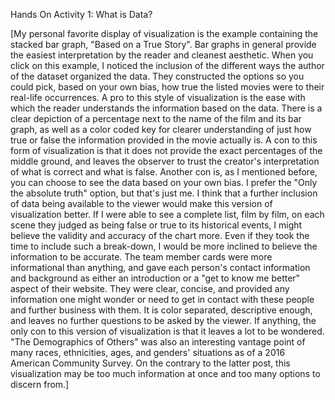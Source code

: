 Hands On Activity 1: What is Data?

[My personal favorite display of visualization is the example containing the stacked bar graph, "Based on a True Story". Bar graphs in general provide the easiest interpretation by the reader and cleanest aesthetic. When you click on this example, I noticed the inclusion of the different ways the author of the dataset organized the data. They constructed the options so you could pick, based on your own bias, how true the listed movies were to their real-life occurrences. A pro to this style of visualization is the ease with which the reader understands the information based on the data. There is a clear depiction of a percentage next to the name of the film and its bar graph, as well as a color coded key for clearer understanding of just how true or false the information provided in the movie actually is. A con to this form of visualization is that it does not provide the exact percentages of the middle ground, and leaves the observer to trust the creator's interpretation of what is correct and what is false. Another con is, as I mentioned before, you can choose to see the data based on your own bias. I prefer the "Only the absolute truth" option, but that's just me. I think that a further inclusion of data being available to the viewer would make this version of visualization better. If I were able to see a complete list, film by film, on each scene they judged as being false or true to its historical events, I might believe the validity and accuracy of the chart more. Even if they took the time to include such a break-down, I would be more inclined to believe the information to be accurate. The team member cards were more informational than anything, and gave each person's contact information and background as either an introduction or a "get to know me better" aspect of their website. They were clear, concise, and provided any information one might wonder or need to get in contact with these people and further business with them. It is color separated, descriptive enough, and leaves no further questions to be asked by the viewer. If anything, the only con to this version of visualization is that it leaves a lot to be wondered. "The Demographics of Others" was also an interesting vantage point of many races, ethnicities, ages, and genders' situations as of a 2016 American Community Survey. On the contrary to the latter post, this visualization may be too much information at once and too many options to discern from.]

